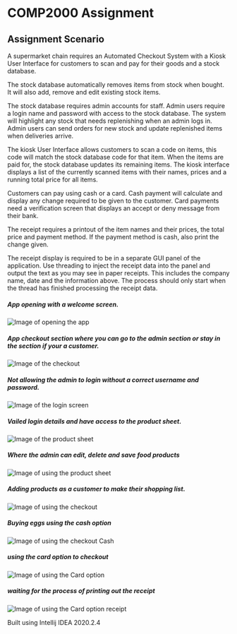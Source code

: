 # COMP2000 Assignment
## Assignment Scenario
A supermarket chain requires an Automated Checkout System with a Kiosk User Interface for customers to scan and pay for their goods and a stock database.

The stock database automatically removes items from stock when bought. It will also add, remove and edit existing stock items. 

The stock database requires admin accounts for staff. Admin users require a login name and password with access to the stock database. The system will highlight any stock that needs replenishing when an admin logs in. Admin users can send orders for new stock and update replenished items when deliveries arrive.

The kiosk User Interface allows customers to scan a code on items, this code will match the stock database code for that item. When the items are paid for, the stock database updates its remaining items. The kiosk interface displays a list of the currently scanned items with their names, prices and a running total price for all items. 

Customers can pay using cash or a card. Cash payment will calculate and display any change required to be given to the customer. Card payments need a verification screen that displays an accept or deny message from their bank.

The receipt requires a printout of the item names and their prices, the total price and payment method. If the payment method is cash, also print the change given.

The receipt display is required to be in a separate GUI panel of the application. Use threading to inject the receipt data into the panel and output the text as you may see in paper receipts. This includes the company name, date and the information above. The process should only start when the thread has finished processing the receipt data.
##### App opening with a welcome screen.
![Image of opening the app](https://github.com/LightP1256/COMP2000-Main/blob/master/picturesOfApp/Launch.PNG)
##### App checkout section where you can go to the admin section or stay in the section if your a customer.
![Image of the checkout](https://github.com/LightP1256/COMP2000-Main/blob/master/picturesOfApp/checkout.PNG)
##### Not allowing the admin to login without a correct username and password.
![Image of the login screen](https://github.com/LightP1256/COMP2000-Main/blob/master/picturesOfApp/message%20box%20for%20no%20match.PNG)
##### Vailed login details and have access to the product sheet.
![Image of the product sheet](https://github.com/LightP1256/COMP2000-Main/blob/master/picturesOfApp/admin%20product%20sheet.PNG)
##### Where the admin can edit, delete and save food products 
![Image of using the product sheet](https://github.com/LightP1256/COMP2000-Main/blob/master/picturesOfApp/edit%2C%20delete%20and%20save%20product%20sheet.PNG)
##### Adding products as a customer to make their shopping list. 
![Image of using the checkout](https://github.com/LightP1256/COMP2000-Main/blob/master/picturesOfApp/products%20added.PNG)
##### Buying eggs using the cash option 
![Image of using the checkout Cash](https://github.com/LightP1256/COMP2000-Main/blob/master/picturesOfApp/Cash%20option.PNG)
##### using the card option to checkout
![Image of using the Card option](https://github.com/LightP1256/COMP2000-Main/blob/master/picturesOfApp/Card%20option.PNG)
##### waiting for the process of printing out the receipt
![Image of using the Card option receipt](https://github.com/LightP1256/COMP2000-Main/blob/master/picturesOfApp/receipt.PNG)



Built using Intellij IDEA 2020.2.4
